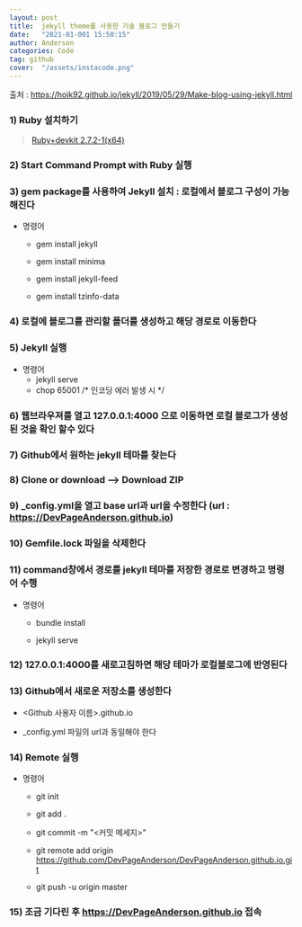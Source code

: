 ```yaml
---
layout: post
title:  jekyll theme를 사용한 기술 블로그 만들기
date:   "2021-01-001 15:50:15"
author: Anderson
categories: Code
tag: github
cover:  "/assets/instacode.png"
---
```


출처 : https://hoik92.github.io/jekyll/2019/05/29/Make-blog-using-jekyll.html


### 1) Ruby 설치하기  

  > [Ruby+devkit 2.7.2-1(x64)](https://rubyinstaller.org/downloads/)


### 2) Start Command Prompt with Ruby 실행


### 3) gem package를 사용하여 Jekyll 설치 : 로컬에서 블로그 구성이 가능해진다  

  * 명령어 
    - gem install jekyll
  
    - gem install minima  
  
    - gem install jekyll-feed  
  
    - gem install tzinfo-data


### 4) 로컬에 블로그를 관리할 폴더를 생성하고 해당 경로로 이동한다  


### 5) Jekyll 실행

  * 명령어
    - jekyll serve
    - chop 65001 /* 인코딩 에러 발생 시 */


### 6) 웹브라우져를 열고 127.0.0.1:4000 으로 이동하면 로컬 블로그가 생성된 것을 확인 할수 있다  


### 7) Github에서 원하는 jekyll 테마를 찾는다  


### 8) Clone or download --> Download ZIP   


### 9) _config.yml을 열고 base url과 url을 수정한다 (url : https://DevPageAnderson.github.io)  


### 10) Gemfile.lock 파일을 삭제한다  


### 11) command창에서 경로를 jekyll 테마를 저장한 경로로 변경하고 명령어 수행  

  * 명령어
    - bundle install

    - jekyll serve


### 12) 127.0.0.1:4000를 새로고침하면 해당 테마가 로컬블로그에 반영된다  


### 13) Github에서 새로운 저장소를 생성한다  
  - <Github 사용자 이름>.github.io

  - _config.yml 파일의 url과 동일해야 한다


### 14) Remote 실행  
  * 명령어
    - git init

    - git add .

    - git commit -m "<커밋 메세지>"

    - git remote add origin https://github.com/DevPageAnderson/DevPageAnderson.github.io.git

    - git push -u origin master


### 15) 조금 기다린 후 https://DevPageAnderson.github.io 접속  

